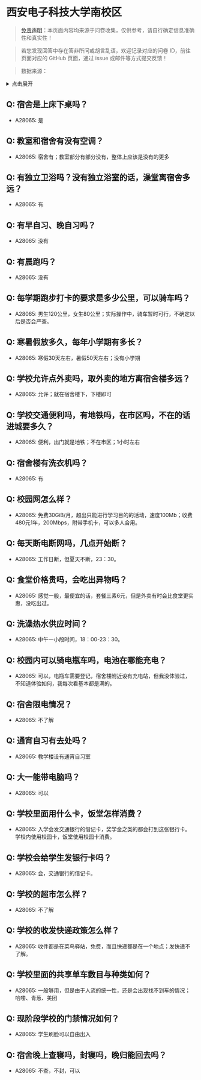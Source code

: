 # 西安电子科技大学南校区

> [免责声明](https://colleges.chat/#_3)：本页面内容均来源于问卷收集，仅供参考，请自行确定信息准确性和真实性！

> 若您发现回答中存在答非所问或胡言乱语，欢迎记录对应的问卷 ID，前往页面对应的 GitHub 页面，通过 issue 或邮件等方式提交反馈！

> 数据来源：

<details><summary>点击展开</summary>
<ul>
<li>A28065: 匿名 (2025 年 05 月)</li>
</ul>
</details>

## Q: 宿舍是上床下桌吗？

- A28065: 是

## Q: 教室和宿舍有没有空调？

- A28065: 宿舍有；教室部分有部分没有，整体上应该是没有的更多

## Q: 有独立卫浴吗？没有独立浴室的话，澡堂离宿舍多远？

- A28065: 有

## Q: 有早自习、晚自习吗？

- A28065: 没有

## Q: 有晨跑吗？

- A28065: 没有

## Q: 每学期跑步打卡的要求是多少公里，可以骑车吗？

- A28065: 男生120公里，女生80公里；实际操作中，骑车暂时可行，不确定以后是否会严查。

## Q: 寒暑假放多久，每年小学期有多长？

- A28065: 寒假30天左右，暑假50天左右；没有小学期

## Q: 学校允许点外卖吗，取外卖的地方离宿舍楼多远？

- A28065: 允许；就在宿舍楼下，下楼即可

## Q: 学校交通便利吗，有地铁吗，在市区吗，不在的话进城要多久？

- A28065: 便利，出门就是地铁；不在市区；1小时左右

## Q: 宿舍楼有洗衣机吗？

- A28065: 有

## Q: 校园网怎么样？

- A28065: 免费30GiB/月，超出只能进行学习目的的活动，速度100Mb；收费480元1年，200Mbps，附带手机卡，可以多人合用。

## Q: 每天断电断网吗，几点开始断？

- A28065: 工作日断，但夏天不断，23：30。

## Q: 食堂价格贵吗，会吃出异物吗？

- A28065: 感觉一般，最便宜的话，套餐三素6元，但是外卖有时会比食堂更实惠，没吃出过。

## Q: 洗澡热水供应时间？

- A28065: 中午一小段时间，18：00-23：30。

## Q: 校园内可以骑电瓶车吗，电池在哪能充电？

- A28065: 可以，电瓶车需要登记，宿舍楼附近设有充电站，但我没体验过，不知道体验如何，我每次看基本都是满的。

## Q: 宿舍限电情况？

- A28065: 不了解

## Q: 通宵自习有去处吗？

- A28065: 教学楼设有通宵自习室

## Q: 大一能带电脑吗？

- A28065: 可以

## Q: 学校里面用什么卡，饭堂怎样消费？

- A28065: 入学会发交通银行的借记卡，奖学金之类的都会打到这张银行卡。学校内使用校园卡，饭堂使用校园卡消费。

## Q: 学校会给学生发银行卡吗？

- A28065: 会，交通银行的借记卡。

## Q: 学校的超市怎么样？

- A28065: 不了解

## Q: 学校的收发快递政策怎么样？

- A28065: 收件都是在菜鸟驿站，免费，而且快递都是在一个地点；发快递不了解。

## Q: 学校里面的共享单车数目与种类如何？

- A28065: 一般够用，但是由于人流的统一性，还是会出现找不到车的情况；哈喽、青葱、美团

## Q: 现阶段学校的门禁情况如何？

- A28065: 学生刷脸可以自由出入

## Q: 宿舍晚上查寝吗，封寝吗，晚归能回去吗？

- A28065: 不查，不封，可以

